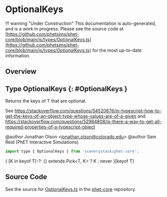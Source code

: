 # OptionalKeys

!!! warning "Under Construction"
    This documentation is auto-generated, and is a work in progress. Please see the source code at
    [https://github.com/phetsims/phet-core/blob/main/js/types/OptionalKeys.ts](https://github.com/phetsims/phet-core/blob/main/js/types/OptionalKeys.ts) for the most up-to-date information.

## Overview



## Type OptionalKeys {: #OptionalKeys }


Returns the keys of T that are optional.

See https://stackoverflow.com/questions/54520676/in-typescript-how-to-get-the-keys-of-an-object-type-whose-values-are-of-a-given
and https://stackoverflow.com/questions/52984808/is-there-a-way-to-get-all-required-properties-of-a-typescript-object

@author Jonathan Olson &lt;jonathan.olson@colorado.edu&gt;
@author Sam Reid (PhET Interactive Simulations)

```js
import type { OptionalKeys } from 'scenerystack/phet-core';
```


{ [K in keyof T]-?: {} extends Pick&lt;T, K&gt; ? K : <span style="color: hsla(calc(var(--md-hue) + 180deg),80%,40%,1);">never</span> }[keyof T]



## Source Code

See the source for [OptionalKeys.ts](https://github.com/phetsims/phet-core/blob/main/js/types/OptionalKeys.ts) in the [phet-core](https://github.com/phetsims/phet-core) repository.

